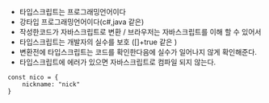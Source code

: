 - 타입스크립트는 프로그래밍언어이다
- 강타입 프로그래밍언어이다(c#,java 같은)
- 작성한코드가 자바스크립트로 변환 / 브라우저는 자바스크립트를 이해 할 수 있어서
- 타입스크립트는 개발자의 실수를 보호 ([]+true 같은 )
- 변환전에 타입스크립트는 코드를 확인한다음에 실수가 일어나지 않게 확인해준다.
- 타입스크립트에 에러가 있으면 자바스크립트로 컴파일 되지 않는다.

```
const nico = {
    nickname: "nick"
}
```
